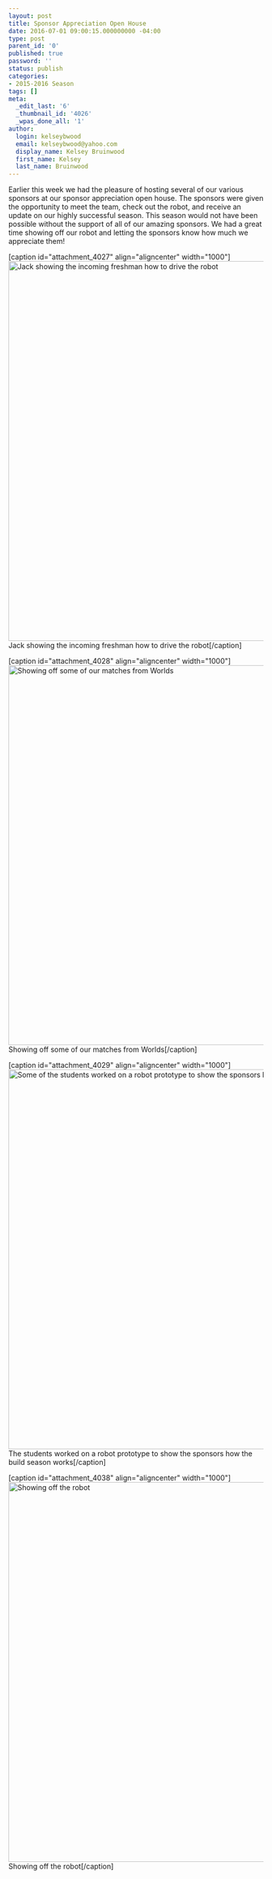```yaml
---
layout: post
title: Sponsor Appreciation Open House
date: 2016-07-01 09:00:15.000000000 -04:00
type: post
parent_id: '0'
published: true
password: ''
status: publish
categories:
- 2015-2016 Season
tags: []
meta:
  _edit_last: '6'
  _thumbnail_id: '4026'
  _wpas_done_all: '1'
author:
  login: kelseybwood
  email: kelseybwood@yahoo.com
  display_name: Kelsey Bruinwood
  first_name: Kelsey
  last_name: Bruinwood
---
```

<p>Earlier this week we had the pleasure of hosting several of our various sponsors at our sponsor appreciation open house. The sponsors were given the opportunity to meet the team, check out the robot, and receive an update on our highly successful season. This season would not have been possible without the support of all of our amazing sponsors. We had a great time showing off our robot and letting the sponsors know how much we appreciate them!</p>
<p>[caption id="attachment_4027" align="aligncenter" width="1000"]<a href="http://strykeforce.org/wp-content/uploads/2016/06/IMG_0890.jpg"><img class="size-large wp-image-4027" src="{{ site.baseurl }}/assets/images/IMG_0890-1024x768.jpg" alt="Jack showing the incoming freshman how to drive the robot" width="1000" height="750" /></a> Jack showing the incoming freshman how to drive the robot[/caption]</p>
<p>[caption id="attachment_4028" align="aligncenter" width="1000"]<a href="http://strykeforce.org/wp-content/uploads/2016/06/IMG_0899.jpg"><img class="size-large wp-image-4028" src="{{ site.baseurl }}/assets/images/IMG_0899-1024x768.jpg" alt="Showing off some of our matches from Worlds" width="1000" height="750" /></a> Showing off some of our matches from Worlds[/caption]</p>
<p>[caption id="attachment_4029" align="aligncenter" width="1000"]<a href="http://strykeforce.org/wp-content/uploads/2016/06/IMG_0892.jpg"><img class="size-large wp-image-4029" src="{{ site.baseurl }}/assets/images/IMG_0892-1024x768.jpg" alt="Some of the students worked on a robot prototype to show the sponsors how the build season works" width="1000" height="750" /></a> The students worked on a robot prototype to show the sponsors how the build season works[/caption]</p>
<p>[caption id="attachment_4038" align="aligncenter" width="1000"]<a href="http://strykeforce.org/wp-content/uploads/2016/07/IMG_0911.jpg"><img class="size-large wp-image-4038" src="{{ site.baseurl }}/assets/images/IMG_0911-1024x768.jpg" alt="Showing off the robot" width="1000" height="750" /></a> Showing off the robot[/caption]</p>

